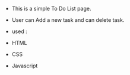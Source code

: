 - This is a simple To Do List page.
- User can Add a new task and can delete task.

- used :
- HTML
- CSS
- Javascript
